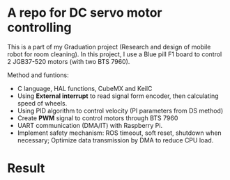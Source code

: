 # A repo for DC servo motor controlling

This is a part of my Graduation project (Research and design of mobile robot for room cleaning).
In this project, I use a Blue pill F1 board to control 2 JGB37-520 motors (with two BTS 7960).

Method and funtions:
* C language, HAL functions, CubeMX and KeilC
* Using **External interrupt** to read signal form encoder, then calculating speed of wheels.
* Using PID algorithm to control velocity (PI parameters from DS method)
* Create **PWM** signal to control motors through BTS 7960
* UART communication (DMA/IT) with Raspberry Pi.
* Implement safety mechanism: ROS timeout, soft reset, shutdown when necessary; Optimize data transmission by DMA to reduce CPU load.

# Result


